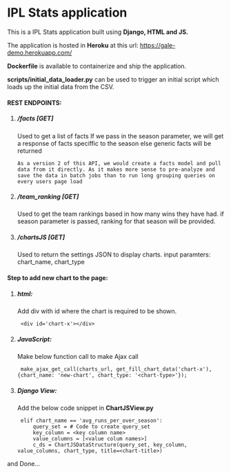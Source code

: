 # IPL Stats application
This is a IPL Stats application built using **Django, HTML and JS.**

The application is hosted in **Heroku** at this url: https://gale-demo.herokuapp.com/ 

**Dockerfile** is available to containerize and ship the application.

**scripts/initial_data_loader.py** can be used to trigger an initial script which loads up the initial data from the CSV.

#### REST ENDPOINTS:
1. ##### /facts [GET]
    
    Used to get a list of facts 
    If we pass in the season parameter, we will get a response of facts speciffic to the season else generic facts will be returned
    
    `As a version 2 of this API, we would create a facts model and pull data from it directly. As it makes more sense to pre-analyze and save the data in batch jobs than to run long grouping queries on every users page load`
2. ##### /team_ranking [GET]
    
    Used to get the team rankings based in how many wins they have had.
    if season parameter is passed, ranking for that season will be provided.
3. ##### /chartsJS [GET]
    
    Used to return the settings JSON to display charts.
        input paramters: chart_name, chart_type
        
#### Step to add new chart to the page:
1. ##### html:

    Add div with id where the chart is required to be shown.

        <div id='chart-x'></div>
2. ##### JavaScript:

    Make below function call to make Ajax call
    
        make_ajax_get_call(charts_url, get_fill_chart_data('chart-x'), {chart_name: 'new-chart', chart_type: '<chart-type>'});
        
3. ##### Django View:

    Add the below code snippet in **ChartJSView.py** 
        
        elif chart_name == 'avg_runs_per_over_season':
            query_set = # Code to create query_set
            key_column = <key column name>
            value_columns = [<value colum names>]
            c_ds = ChartJSDataStructure(query_set, key_column, value_columns, chart_type, title=<chart-title>)
            

and Done...